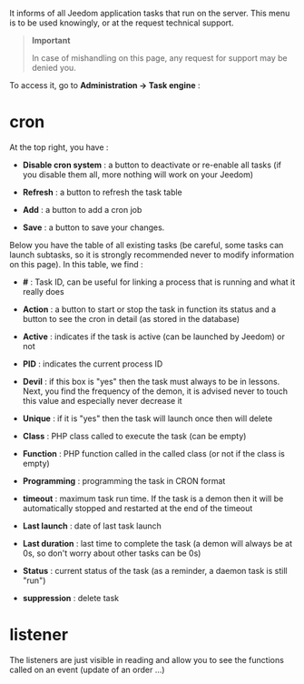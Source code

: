 It informs of all Jeedom application tasks that run on the
server. This menu is to be used knowingly, or at the
request technical support.

> **Important**
>
> In case of mishandling on this page, any request for
> support may be denied you.

To access it, go to **Administration → Task engine**
:

# cron

At the top right, you have :

-   **Disable cron system** : a button to deactivate or
    re-enable all tasks (if you disable them all, more
    nothing will work on your Jeedom)

-   **Refresh** : a button to refresh the task table

-   **Add** : a button to add a cron job

-   **Save** : a button to save your changes.

Below you have the table of all existing tasks
(be careful, some tasks can launch subtasks, so it is
strongly recommended never to modify information on this
page). In this table, we find :

-   **\#** : Task ID, can be useful for linking a
    process that is running and what it really does

-   **Action** : a button to start or stop the task in function
    its status and a button to see the cron in detail (as stored in the database)

-   **Active** : indicates if the task is active (can be launched
    by Jeedom) or not

-   **PID** : indicates the current process ID

-   **Devil** : if this box is &quot;yes&quot; then the task must always
    to be in lessons. Next, you find the frequency of the demon, it is
    advised never to touch this value and especially never
    decrease it

-   **Unique** : if it is &quot;yes&quot; then the task will launch once
    then will delete

-   **Class** : PHP class called to execute the task (can
    be empty)

-   **Function** : PHP function called in the called class (or not
    if the class is empty)

-   **Programming** : programming the task in CRON format

-   **timeout** : maximum task run time. If the
    task is a demon then it will be automatically stopped and
    restarted at the end of the timeout

-   **Last launch** : date of last task launch

-   **Last duration** : last time to complete the task (a
    demon will always be at 0s, so don&#39;t worry about other tasks
    can be 0s)

-   **Status** : current status of the task (as a reminder, a daemon task
    is still &quot;run&quot;)

-   **suppression** : delete task


# listener

The listeners are just visible in reading and allow you to see the functions called on an event (update of an order ...)

